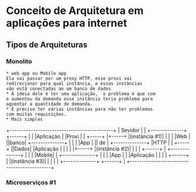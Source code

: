 # Conceito de Arquitetura em aplicações para internet

## Tipos de Arquiteturas
### Monolito
    * web app ou Mobile app
    Ela vai passar por um proxy HTTP, esse proxi vai 
    redirecionar para qual instância, e essas instâncias 
    vão está conectadas ao um banco de dados
    * A ideia dele é ter uma aplicação,  o problema é que com 
    o aumentou da demanda esse instância teria problema para 
    aguentar a quantidade de demanda.
    * É preciso ter várias instâncias para não ter problemas 
    com muitas requisições.
    * Mais simples

+--------------------------------------------+
|                   Sevidor                  |
|               +--------------+    +------+ |
|               |Aplicação     |    |Proxi | |  +-----+
|+-----+        |(instância #1)|    |      | |  |Web  |  
||banco|        +--------------+    |      | |  |App  |
|| de  |        +--------------+    |HTTP  | |  +-----+
||Dados|        |Aplicação     |    |      | |
|+-----+        |(instância #2)|    |      | |  +------+
|               +--------------+    |      | |  |Mobile|
|               +--------------+    |      | |  |App   | 
|               |Aplicação     |    |      | |  +------+
|               |(instância #3)|    |      | |
|               +--------------+    +------+ |
+--------------------------------------------+


### Microserviços #1






